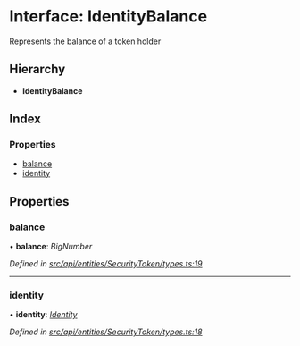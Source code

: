 # Interface: IdentityBalance

Represents the balance of a token holder

## Hierarchy

* **IdentityBalance**

## Index

### Properties

* [balance](identitybalance.md#balance)
* [identity](identitybalance.md#identity)

## Properties

###  balance

• **balance**: *BigNumber*

*Defined in [src/api/entities/SecurityToken/types.ts:19](https://github.com/PolymathNetwork/polymesh-sdk/blob/ac1f14a/src/api/entities/SecurityToken/types.ts#L19)*

___

###  identity

• **identity**: *[Identity](../classes/identity.md)*

*Defined in [src/api/entities/SecurityToken/types.ts:18](https://github.com/PolymathNetwork/polymesh-sdk/blob/ac1f14a/src/api/entities/SecurityToken/types.ts#L18)*
